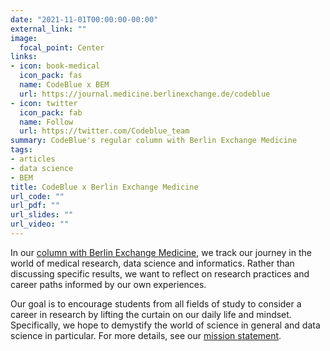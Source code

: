 ```yaml
---
date: "2021-11-01T00:00:00-00:00"
external_link: ""
image:
  focal_point: Center
links:
- icon: book-medical
  icon_pack: fas
  name: CodeBlue x BEM
  url: https://journal.medicine.berlinexchange.de/codeblue
- icon: twitter
  icon_pack: fab
  name: Follow
  url: https://twitter.com/Codeblue_team
summary: CodeBlue's regular column with Berlin Exchange Medicine
tags:
- articles
- data science
- BEM
title: CodeBlue x Berlin Exchange Medicine
url_code: ""
url_pdf: ""
url_slides: ""
url_video: ""
---
```


In our [column with Berlin Exchange Medicine](https://journal.medicine.berlinexchange.de/codeblue), we track our journey in the world of medical research, data science and informatics. Rather than discussing specific results, we want to reflect on research practices and career paths informed by our own experiences.

Our goal is to encourage students from all fields of study to consider a career in research by lifting the curtain on our daily life and mindset. Specifically, we hope to demystify the world of science in general and data science in particular. For more details, see our [mission statement](/about/mission_statement/).
